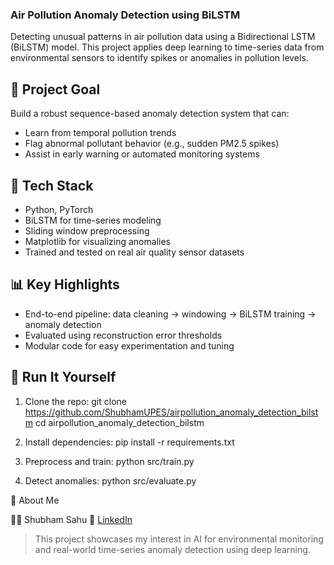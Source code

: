 ### Air Pollution Anomaly Detection using BiLSTM

Detecting unusual patterns in air pollution data using a Bidirectional LSTM (BiLSTM) model. This project applies deep learning to time-series data from environmental sensors to identify spikes or anomalies in pollution levels.

## 🧠 Project Goal
Build a robust sequence-based anomaly detection system that can:
- Learn from temporal pollution trends
- Flag abnormal pollutant behavior (e.g., sudden PM2.5 spikes)
- Assist in early warning or automated monitoring systems

## 🔧 Tech Stack

- Python, PyTorch
- BiLSTM for time-series modeling
- Sliding window preprocessing
- Matplotlib for visualizing anomalies
- Trained and tested on real air quality sensor datasets

## 📊 Key Highlights

- End-to-end pipeline: data cleaning → windowing → BiLSTM training → anomaly detection
- Evaluated using reconstruction error thresholds
- Modular code for easy experimentation and tuning

## 🚀 Run It Yourself

1. Clone the repo:
   git clone https://github.com/ShubhamUPES/airpollution_anomaly_detection_bilstm
   cd airpollution_anomaly_detection_bilstm

2. Install dependencies:
   pip install -r requirements.txt

3. Preprocess and train:
   python src/train.py

4. Detect anomalies:
   python src/evaluate.py
   
📎 About Me

👨‍💻 Shubham Sahu
🔗 [LinkedIn](https://www.linkedin.com/in/shubham-sahu-892751262/)

> This project showcases my interest in AI for environmental monitoring and real-world time-series anomaly detection using deep learning.


